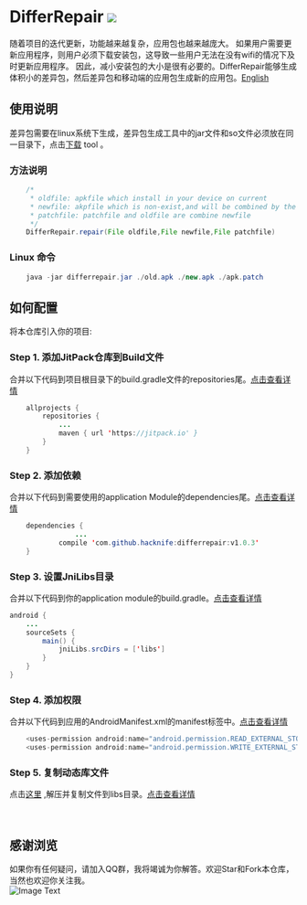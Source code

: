 # DifferRepair  [![](https://jitpack.io/v/hacknife/differrepair.svg)](https://jitpack.io/#hacknife/differrepair)
随着项目的迭代更新，功能越来越复杂，应用包也越来越庞大。 如果用户需要更新应用程序，则用户必须下载安装包，这导致一些用户无法在没有wifi的情况下及时更新应用程序。 因此，减小安装包的大小是很有必要的。DifferRepair能够生成体积小的差异包，然后差异包和移动端的应用包生成新的应用包。[English](https://github.com/hacknife/DifferRepair/blob/master/README_ENGLISH.md)
## 使用说明
差异包需要在linux系统下生成，差异包生成工具中的jar文件和so文件必须放在同一目录下，点击[下载](https://raw.githubusercontent.com/hacknife/DifferRepair/master/differrepair_tools.7z) tool 。
### 方法说明 
```Java
    /*
     * oldfile: apkfile which install in your device on current
     * newfile: akpfile which is non-exist,and will be combined by the method
     * patchfile: patchfile and oldfile are combine newfile
     */
    DifferRepair.repair(File oldfile,File newfile,File patchfile)
```

### Linux 命令 
```Java
	java -jar differrepair.jar ./old.apk ./new.apk ./apk.patch
```
## 如何配置
将本仓库引入你的项目:
### Step 1. 添加JitPack仓库到Build文件
合并以下代码到项目根目录下的build.gradle文件的repositories尾。[点击查看详情](https://github.com/hacknife/CarouselBanner/blob/master/root_build.gradle.png)
```Java
	allprojects {
		repositories {
			...
			maven { url 'https://jitpack.io' }
		}
	}
```
### Step 2. 添加依赖   
合并以下代码到需要使用的application Module的dependencies尾。[点击查看详情](https://github.com/hacknife/CarouselBanner/blob/master/application_build.gradle.png)
```Java
	dependencies {
                ...
	        compile 'com.github.hacknife:differrepair:v1.0.3'
	}
```
### Step 3. 设置JniLibs目录
合并以下代码到你的application module的build.gradle。[点击查看详情](https://github.com/hacknife/gifengine/blob/master/jnilibs.png)
```Java
android {
    ...
    sourceSets {
        main() {
            jniLibs.srcDirs = ['libs']
        }
    }
}

```
### Step 4. 添加权限
合并以下代码到应用的AndroidManifest.xml的manifest标签中。[点击查看详情](https://github.com/hacknife/OnHttp/blob/master/androimanifest.png)
```Java
    <uses-permission android:name="android.permission.READ_EXTERNAL_STORAGE" />
    <uses-permission android:name="android.permission.WRITE_EXTERNAL_STORAGE" />
```
### Step 5. 复制动态库文件
点击[这里](https://raw.githubusercontent.com/hacknife/DifferRepair/master/libs.7z) ,解压并复制文件到libs目录。[点击查看详情](https://github.com/hacknife/gifengine/blob/master/libs.png)
<br><br><br>
## 感谢浏览
如果你有任何疑问，请加入QQ群，我将竭诚为你解答。欢迎Star和Fork本仓库，当然也欢迎你关注我。
<br>
![Image Text](https://github.com/hacknife/CarouselBanner/blob/master/qq_group.png)
